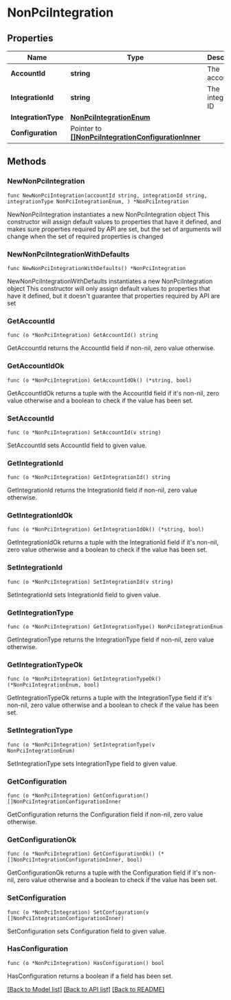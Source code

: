 # NonPciIntegration

## Properties

Name | Type | Description | Notes
------------ | ------------- | ------------- | -------------
**AccountId** | **string** | The account ID | 
**IntegrationId** | **string** | The integration ID | 
**IntegrationType** | [**NonPciIntegrationEnum**](NonPciIntegrationEnum.md) |  | 
**Configuration** | Pointer to [**[]NonPciIntegrationConfigurationInner**](NonPciIntegrationConfigurationInner.md) |  | [optional] 

## Methods

### NewNonPciIntegration

`func NewNonPciIntegration(accountId string, integrationId string, integrationType NonPciIntegrationEnum, ) *NonPciIntegration`

NewNonPciIntegration instantiates a new NonPciIntegration object
This constructor will assign default values to properties that have it defined,
and makes sure properties required by API are set, but the set of arguments
will change when the set of required properties is changed

### NewNonPciIntegrationWithDefaults

`func NewNonPciIntegrationWithDefaults() *NonPciIntegration`

NewNonPciIntegrationWithDefaults instantiates a new NonPciIntegration object
This constructor will only assign default values to properties that have it defined,
but it doesn't guarantee that properties required by API are set

### GetAccountId

`func (o *NonPciIntegration) GetAccountId() string`

GetAccountId returns the AccountId field if non-nil, zero value otherwise.

### GetAccountIdOk

`func (o *NonPciIntegration) GetAccountIdOk() (*string, bool)`

GetAccountIdOk returns a tuple with the AccountId field if it's non-nil, zero value otherwise
and a boolean to check if the value has been set.

### SetAccountId

`func (o *NonPciIntegration) SetAccountId(v string)`

SetAccountId sets AccountId field to given value.


### GetIntegrationId

`func (o *NonPciIntegration) GetIntegrationId() string`

GetIntegrationId returns the IntegrationId field if non-nil, zero value otherwise.

### GetIntegrationIdOk

`func (o *NonPciIntegration) GetIntegrationIdOk() (*string, bool)`

GetIntegrationIdOk returns a tuple with the IntegrationId field if it's non-nil, zero value otherwise
and a boolean to check if the value has been set.

### SetIntegrationId

`func (o *NonPciIntegration) SetIntegrationId(v string)`

SetIntegrationId sets IntegrationId field to given value.


### GetIntegrationType

`func (o *NonPciIntegration) GetIntegrationType() NonPciIntegrationEnum`

GetIntegrationType returns the IntegrationType field if non-nil, zero value otherwise.

### GetIntegrationTypeOk

`func (o *NonPciIntegration) GetIntegrationTypeOk() (*NonPciIntegrationEnum, bool)`

GetIntegrationTypeOk returns a tuple with the IntegrationType field if it's non-nil, zero value otherwise
and a boolean to check if the value has been set.

### SetIntegrationType

`func (o *NonPciIntegration) SetIntegrationType(v NonPciIntegrationEnum)`

SetIntegrationType sets IntegrationType field to given value.


### GetConfiguration

`func (o *NonPciIntegration) GetConfiguration() []NonPciIntegrationConfigurationInner`

GetConfiguration returns the Configuration field if non-nil, zero value otherwise.

### GetConfigurationOk

`func (o *NonPciIntegration) GetConfigurationOk() (*[]NonPciIntegrationConfigurationInner, bool)`

GetConfigurationOk returns a tuple with the Configuration field if it's non-nil, zero value otherwise
and a boolean to check if the value has been set.

### SetConfiguration

`func (o *NonPciIntegration) SetConfiguration(v []NonPciIntegrationConfigurationInner)`

SetConfiguration sets Configuration field to given value.

### HasConfiguration

`func (o *NonPciIntegration) HasConfiguration() bool`

HasConfiguration returns a boolean if a field has been set.


[[Back to Model list]](../README.md#documentation-for-models) [[Back to API list]](../README.md#documentation-for-api-endpoints) [[Back to README]](../README.md)


